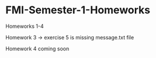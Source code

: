 # FMI-Semester-1-Homeworks
Homeworks 1-4

Homework 3 -> exercise 5 is missing message.txt file

Homework 4 coming soon